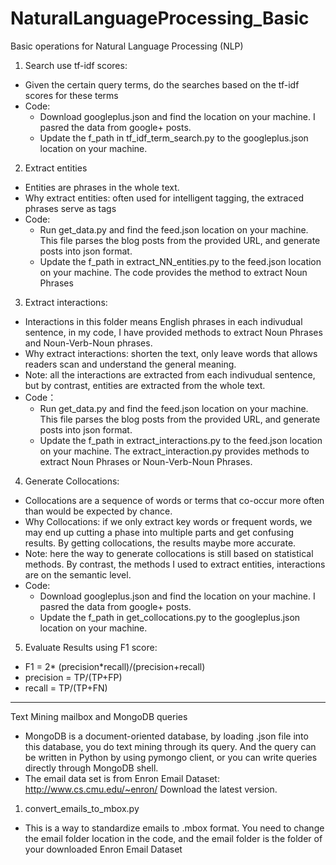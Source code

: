 # NaturalLanguageProcessing_Basic
Basic operations for Natural Language Processing (NLP)

1. Search use tf-idf scores:
 * Given the certain query terms, do the searches based on the tf-idf scores for these terms
 * Code:
   * Download googleplus.json and find the location on your machine. I pasred the data from google+ posts.
   * Update the f_path in tf_idf_term_search.py to the googleplus.json location on your machine. 


2. Extract entities
 * Entities are phrases in the whole text.
 * Why extract entities: often used for intelligent tagging, the extraced phrases serve as tags
 * Code:
   * Run get_data.py and find the feed.json location on your machine. This file parses the blog posts from the provided URL, and generate posts into json format.
   * Update the f_path in extract_NN_entities.py to the feed.json location on your machine. The code provides the method to extract Noun Phrases


3. Extract interactions:
 * Interactions in this folder means English phrases in each indivudual sentence, in my code, I have provided methods to extract Noun Phrases and Noun-Verb-Noun phrases.
 * Why extract interactions: shorten the text, only leave words that allows readers scan and understand the general meaning.
 * Note: all the interactions are extracted from each indivudual sentence, but by contrast, entities are extracted from the whole text.
 * Code：
   * Run get_data.py and find the feed.json location on your machine. This file parses the blog posts from the provided URL, and generate posts into json format.
   * Update the f_path in extract_interactions.py to the feed.json location on your machine. The extract_interaction.py provides methods to extract Noun Phrases or Noun-Verb-Noun Phrases.
  

4. Generate Collocations:
 * Collocations are a sequence of words or terms that co-occur more often than would be expected by chance.
 * Why Collocations: if we only extract key words or frequent words, we may end up cutting a phase into multiple parts and get confusing results. By getting collocations, the results maybe more accurate.
 * Note: here the way to generate collocations is still based on statistical methods. By contrast, the methods I used to extract entities, interactions are on the semantic level.
 * Code:
   * Download googleplus.json and find the location on your machine. I pasred the data from google+ posts.
   * Update the f_path in get_collocations.py to the googleplus.json location on your machine. 
  

5. Evaluate Results using F1 score:
 * F1 = 2* (precision*recall)/(precision+recall)
 * precision = TP/(TP+FP)
 * recall = TP/(TP+FN)

****************************************************************************
Text Mining mailbox and MongoDB queries

* MongoDB is a document-oriented database, by loading .json file into this database, you do text mining through its query. And the query can be written in Python by using pymongo client, or you can write queries directly through MongoDB shell.
* The email data set is from Enron Email Dataset: http://www.cs.cmu.edu/~enron/   Download the latest version.

1. convert_emails_to_mbox.py
  * This is a way to standardize emails to .mbox format. You need to change the email folder location in the code, and the email folder is the folder of your downloaded Enron Email Dataset

